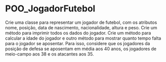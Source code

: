 # POO_JogadorFutebol
Crie uma classe para representar um jogador de futebol, com os atributos nome, posição, data de nascimento, nacionalidade, altura e peso. Crie um método para imprimir todos os dados do jogador. Crie um método para calcular a idade do jogador e outro método para mostrar quanto tempo falta para o jogador se aposentar. Para isso, considere que os jogadores da posição de defesa se aposentam em média aos 40 anos, os jogadores de meio-campo aos 38 e os atacantes aos 35.
